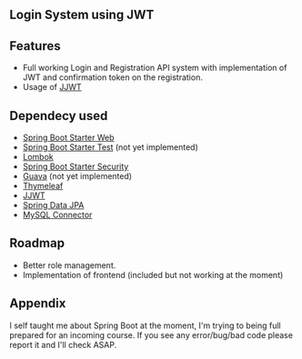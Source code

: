 ## Login System using JWT
## Features

- Full working Login and Registration API system with implementation of JWT and confirmation token on the registration.
- Usage of [JJWT](https://github.com/jwtk/jjwt)


## Dependecy used

- [Spring Boot Starter Web](https://mvnrepository.com/artifact/org.springframework.boot/spring-boot-starter-web)
- [Spring Boot Starter Test](https://mvnrepository.com/artifact/org.springframework.boot/spring-boot-starter-test) (not yet implemented)
- [Lombok](https://mvnrepository.com/artifact/org.projectlombok/lombok)
- [Spring Boot Starter Security](https://mvnrepository.com/artifact/org.springframework.boot/spring-boot-starter-security)
- [Guava](https://mvnrepository.com/artifact/com.google.guava/guava) (not yet implemented)
- [Thymeleaf](https://mvnrepository.com/artifact/org.thymeleaf/thymeleaf)
- [JJWT](https://mvnrepository.com/artifact/io.jsonwebtoken/jjwt-api)
- [Spring Data JPA](https://mvnrepository.com/artifact/org.springframework.data/spring-data-jpa) 
- [MySQL Connector](https://mvnrepository.com/artifact/mysql/mysql-connector-java)

## Roadmap
- Better role management.
- Implementation of frontend (included but not working at the moment)

## Appendix

I self taught me about Spring Boot at the moment, I'm trying to being full prepared for an incoming course.
If you see any error/bug/bad code please report it and I'll check ASAP.




